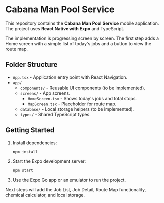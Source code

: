 # Cabana Man Pool Service

This repository contains the **Cabana Man Pool Service** mobile application. The project uses **React Native with Expo** and TypeScript.

The implementation is progressing screen by screen. The first step adds a Home screen with a simple list of today's jobs and a button to view the route map.

## Folder Structure

- `App.tsx` - Application entry point with React Navigation.
- `app/`
  - `components/` - Reusable UI components (to be implemented).
  - `screens/` - App screens.
    - `HomeScreen.tsx` - Shows today's jobs and total stops.
    - `MapScreen.tsx` - Placeholder for route map.
  - `database/` - Local storage helpers (to be implemented).
  - `types/` - Shared TypeScript types.

## Getting Started

1. Install dependencies:
   ```bash
   npm install
   ```
2. Start the Expo development server:
   ```bash
   npm start
   ```
3. Use the Expo Go app or an emulator to run the project.

Next steps will add the Job List, Job Detail, Route Map functionality, chemical calculator, and local storage.

